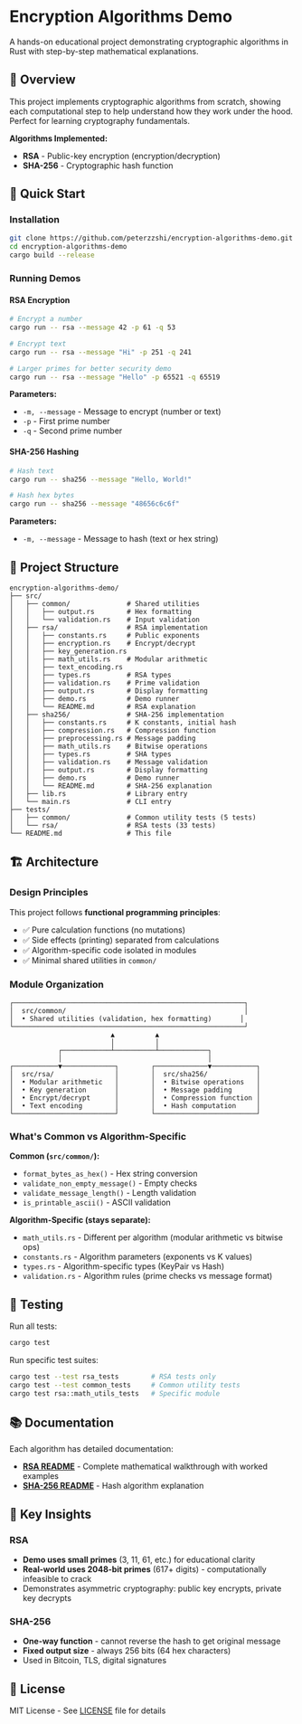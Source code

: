 # Encryption Algorithms Demo

A hands-on educational project demonstrating cryptographic algorithms in Rust with step-by-step mathematical explanations.

## 🎯 Overview

This project implements cryptographic algorithms from scratch, showing each computational step to help understand how they work under the hood. Perfect for learning cryptography fundamentals.

**Algorithms Implemented:**
- **RSA** - Public-key encryption (encryption/decryption)
- **SHA-256** - Cryptographic hash function

## 🚀 Quick Start

### Installation

```bash
git clone https://github.com/peterzzshi/encryption-algorithms-demo.git
cd encryption-algorithms-demo
cargo build --release
```

### Running Demos

#### RSA Encryption

```bash
# Encrypt a number
cargo run -- rsa --message 42 -p 61 -q 53

# Encrypt text
cargo run -- rsa --message "Hi" -p 251 -q 241

# Larger primes for better security demo
cargo run -- rsa --message "Hello" -p 65521 -q 65519
```

**Parameters:**
- `-m, --message` - Message to encrypt (number or text)
- `-p` - First prime number
- `-q` - Second prime number

#### SHA-256 Hashing

```bash
# Hash text
cargo run -- sha256 --message "Hello, World!"

# Hash hex bytes
cargo run -- sha256 --message "48656c6c6f"
```

**Parameters:**
- `-m, --message` - Message to hash (text or hex string)

## 📁 Project Structure

```
encryption-algorithms-demo/
├── src/
│   ├── common/              # Shared utilities
│   │   ├── output.rs        # Hex formatting
│   │   └── validation.rs    # Input validation
│   ├── rsa/                 # RSA implementation
│   │   ├── constants.rs     # Public exponents
│   │   ├── encryption.rs    # Encrypt/decrypt
│   │   ├── key_generation.rs
│   │   ├── math_utils.rs    # Modular arithmetic
│   │   ├── text_encoding.rs
│   │   ├── types.rs         # RSA types
│   │   ├── validation.rs    # Prime validation
│   │   ├── output.rs        # Display formatting
│   │   ├── demo.rs          # Demo runner
│   │   └── README.md        # RSA explanation
│   ├── sha256/              # SHA-256 implementation
│   │   ├── constants.rs     # K constants, initial hash
│   │   ├── compression.rs   # Compression function
│   │   ├── preprocessing.rs # Message padding
│   │   ├── math_utils.rs    # Bitwise operations
│   │   ├── types.rs         # SHA types
│   │   ├── validation.rs    # Message validation
│   │   ├── output.rs        # Display formatting
│   │   ├── demo.rs          # Demo runner
│   │   └── README.md        # SHA-256 explanation
│   ├── lib.rs               # Library entry
│   └── main.rs              # CLI entry
├── tests/
│   ├── common/              # Common utility tests (5 tests)
│   └── rsa/                 # RSA tests (33 tests)
└── README.md                # This file
```

## 🏗️ Architecture

### Design Principles

This project follows **functional programming principles**:
- ✅ Pure calculation functions (no mutations)
- ✅ Side effects (printing) separated from calculations
- ✅ Algorithm-specific code isolated in modules
- ✅ Minimal shared utilities in `common/`

### Module Organization

```
┌─────────────────────────────────────────────────────────┐
│  src/common/                                            │
│  • Shared utilities (validation, hex formatting)       │
└─────────────────────────────────────────────────────────┘
                         ▲          ▲
                         │          │
            ┌────────────┴──────────┴────────────┐
            │                                    │
┌───────────▼─────────────┐        ┌─────────────▼───────────┐
│  src/rsa/               │        │  src/sha256/            │
│  • Modular arithmetic   │        │  • Bitwise operations   │
│  • Key generation       │        │  • Message padding      │
│  • Encrypt/decrypt      │        │  • Compression function │
│  • Text encoding        │        │  • Hash computation     │
└─────────────────────────┘        └─────────────────────────┘
```

### What's Common vs Algorithm-Specific

**Common (`src/common/`):**
- `format_bytes_as_hex()` - Hex string conversion
- `validate_non_empty_message()` - Empty checks
- `validate_message_length()` - Length validation
- `is_printable_ascii()` - ASCII validation

**Algorithm-Specific (stays separate):**
- `math_utils.rs` - Different per algorithm (modular arithmetic vs bitwise ops)
- `constants.rs` - Algorithm parameters (exponents vs K values)
- `types.rs` - Algorithm-specific types (KeyPair vs Hash)
- `validation.rs` - Algorithm rules (prime checks vs message format)

## 🧪 Testing

Run all tests:
```bash
cargo test
```

Run specific test suites:
```bash
cargo test --test rsa_tests        # RSA tests only
cargo test --test common_tests     # Common utility tests
cargo test rsa::math_utils_tests   # Specific module
```

## 📚 Documentation

Each algorithm has detailed documentation:

- **[RSA README](src/rsa/README.md)** - Complete mathematical walkthrough with worked examples
- **[SHA-256 README](src/sha256/README.md)** - Hash algorithm explanation

## 🔑 Key Insights

### RSA
- **Demo uses small primes** (3, 11, 61, etc.) for educational clarity
- **Real-world uses 2048-bit primes** (617+ digits) - computationally infeasible to crack
- Demonstrates asymmetric cryptography: public key encrypts, private key decrypts

### SHA-256
- **One-way function** - cannot reverse the hash to get original message
- **Fixed output size** - always 256 bits (64 hex characters)
- Used in Bitcoin, TLS, digital signatures

## 📝 License

MIT License - See [LICENSE](LICENSE) file for details
